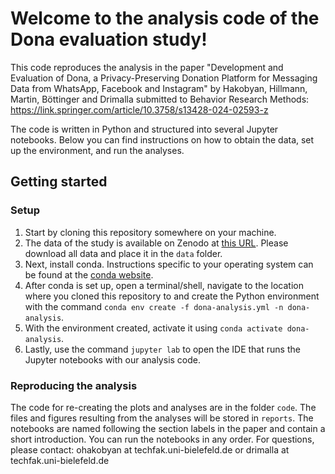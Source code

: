 # Welcome to the analysis code of the Dona evaluation study! 
This code reproduces the analysis in the paper "Development and Evaluation of Dona, a Privacy-Preserving Donation Platform for Messaging Data from WhatsApp, Facebook and Instagram" by Hakobyan, Hillmann, Martin, Böttinger and Drimalla submitted to Behavior Research Methods: https://link.springer.com/article/10.3758/s13428-024-02593-z

The code is written in Python and structured into several Jupyter notebooks. Below you can find instructions on how to obtain the data, set up the environment, and run the analyses. 
## Getting started
### Setup
1. Start by cloning this repository somewhere on your machine.
1. The data of the study is available on Zenodo at [this URL](https://zenodo.org/records/12570525). Please download all data and place it in the `data` folder.
1. Next, install conda. Instructions specific to your operating system can be found at the [conda website](https://conda.io/projects/conda/en/latest/user-guide/install/index.html).
1. After conda is set up, open a terminal/shell, navigate to the location where you cloned this repository to and create the Python environment with the command `conda env create -f dona-analysis.yml -n dona-analysis`.
1. With the environment created, activate it using `conda activate dona-analysis`.
1. Lastly, use the command `jupyter lab` to open the IDE that runs the Jupyter notebooks with our analysis code.

### Reproducing the analysis
The code for re-creating the plots and analyses are in the folder `code`. The files and figures resulting from the analyses will be stored in `reports`. 
The notebooks are named following the section labels in the paper and contain a short introduction. You can run the notebooks in any order. 
For questions, please contact: ohakobyan at techfak.uni-bielefeld.de or drimalla at techfak.uni-bielefeld.de 
